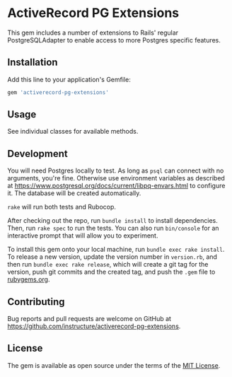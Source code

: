 # ActiveRecord PG Extensions

This gem includes a number of extensions to Rails' regular PostgreSQLAdapter to enable access to
more Postgres specific features.

## Installation

Add this line to your application's Gemfile:

```ruby
gem 'activerecord-pg-extensions'
```
## Usage

See individual classes for available methods.

## Development

You will need Postgres locally to test. As long as `psql` can connect with no arguments, you're fine. Otherwise use environment variables
as described at https://www.postgresql.org/docs/current/libpq-envars.html to configure it. The database will be created automatically.

`rake` will run both tests and Rubocop.

After checking out the repo, run `bundle install` to install dependencies. Then, run `rake spec` to run the tests. You can also run `bin/console` for an interactive prompt that will allow you to experiment.

To install this gem onto your local machine, run `bundle exec rake install`. To release a new version, update the version number in `version.rb`, and then run `bundle exec rake release`, which will create a git tag for the version, push git commits and the created tag, and push the `.gem` file to [rubygems.org](https://rubygems.org).

## Contributing

Bug reports and pull requests are welcome on GitHub at https://github.com/instructure/activerecord-pg-extensions.

## License

The gem is available as open source under the terms of the [MIT License](https://opensource.org/licenses/MIT).
